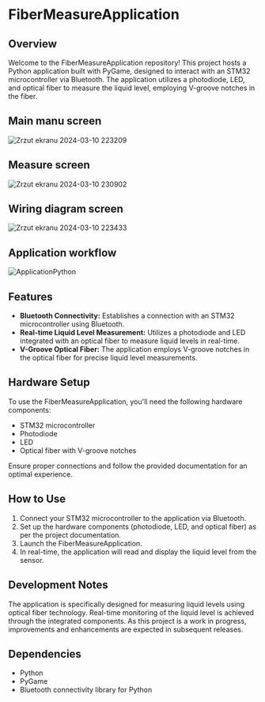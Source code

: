 # FiberMeasureApplication

## Overview

Welcome to the FiberMeasureApplication repository! This project hosts a Python application built with PyGame, designed to interact with an STM32 microcontroller via Bluetooth. The application utilizes a photodiode, LED, and optical fiber to measure the liquid level, employing V-groove notches in the fiber.

## Main manu screen
![Zrzut ekranu 2024-03-10 223209](https://github.com/MaciejStrzelczyk/FiberMeasureApplication/assets/94145559/156ff1bb-f404-4fb0-83ac-296ff92e69c7)

## Measure screen
![Zrzut ekranu 2024-03-10 230902](https://github.com/MaciejStrzelczyk/FiberMeasureApplication/assets/94145559/f609dfef-b524-4f5a-8329-9a77327c879c)


## Wiring diagram screen
![Zrzut ekranu 2024-03-10 223433](https://github.com/MaciejStrzelczyk/FiberMeasureApplication/assets/94145559/c98a9a06-0d4d-46b0-9303-3a0e6dae3c1c)

## Application workflow
![ApplicationPython](https://github.com/MaciejStrzelczyk/FiberMeasureApplication/assets/94145559/8053f6b2-a862-4052-b494-88cefb9130e8)


## Features

- **Bluetooth Connectivity:** Establishes a connection with an STM32 microcontroller using Bluetooth.
- **Real-time Liquid Level Measurement:** Utilizes a photodiode and LED integrated with an optical fiber to measure liquid levels in real-time.
- **V-Groove Optical Fiber:** The application employs V-groove notches in the optical fiber for precise liquid level measurements.

## Hardware Setup

To use the FiberMeasureApplication, you'll need the following hardware components:

- STM32 microcontroller
- Photodiode
- LED
- Optical fiber with V-groove notches

Ensure proper connections and follow the provided documentation for an optimal experience.

## How to Use

1. Connect your STM32 microcontroller to the application via Bluetooth.
2. Set up the hardware components (photodiode, LED, and optical fiber) as per the project documentation.
3. Launch the FiberMeasureApplication.
4. In real-time, the application will read and display the liquid level from the sensor.

## Development Notes

The application is specifically designed for measuring liquid levels using optical fiber technology. Real-time monitoring of the liquid level is achieved through the integrated components. As this project is a work in progress, improvements and enhancements are expected in subsequent releases.

## Dependencies

- Python
- PyGame
- Bluetooth connectivity library for Python


